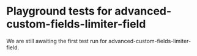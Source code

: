 # Playground tests for advanced-custom-fields-limiter-field
We are still awaiting the first test run for advanced-custom-fields-limiter-field.
